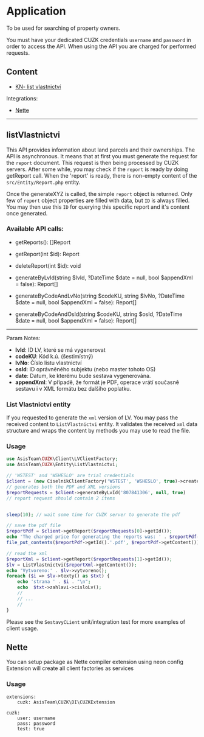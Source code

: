 # Application

To be used for searching of property owners.

You must have your dedicated CUZK credentials `username` and `password` in order to access the API.
When using the API you are charged for performed requests.

## Content

- [KN- list vlastnictví](#listVlastnictvi)

Integrations:
- [Nette](#Nette)

---

## listVlastnictvi

This API provides information about land parcels and their ownerships.
The API is asynchronous. It means that at first you must generate the request for the `report` document.
This request is then being processed by CUZK servers. After some while, you may check if the `report` is ready by doing getReport call.
When the 'report' is ready, there is non-empty content of the `src/Entity/Report.php` entity.

Once the generateXYZ is called, the simple `report` object is returned.
Only few of `report` object properties are filled with data, but `ID` is always filled.
You may then use this `ID` for querying this specific report and it's content once generated. 

### Available API calls:
- getReports(): []Report
- getReport(int $id): Report
- deleteReport(int $id): void


- generateByLvId(string $lvId, ?DateTime $date = null, bool $appendXml = false): Report[]
- generateByCodeAndLvNo(string $codeKU, string $lvNo, ?DateTime $date = null, bool $appendXml = false): Report[]
- generateByCodeAndOsId(string $codeKU, string $osId, ?DateTime $date = null, bool $appendXml = false): Report[]

___

Param Notes:
- __lvId__: ID LV, které se má vygenerovat
- __codeKU__: Kód k.ú. (šestimístný)
- __lvNo__: Číslo listu vlastnictví
- __osId__: ID oprávněného subjektu (nebo master tohoto OS)
- __date__: Datum, ke kterému bude sestava vygenerována.
- __appendXml__: V případě, že formát je PDF, operace vrátí současně sestavu i v XML formátu bez dalšího poplatku.

### List Vlastnictvi entity

If you requested to generate the `xml` version of LV. You may pass the received content to `ListVlastnictvi` entity.
It validates the received `xml` data structure and wraps the content by methods you may use to read the file.

### Usage

```php
use AsisTeam\CUZK\Client\LVClientFactory;
use AsisTeam\CUZK\Entity\ListVlastnictvi;

// 'WSTEST' and 'WSHESLO' are trial credentials
$client = (new CiselnikClientFactory('WSTEST', 'WSHESLO', true)->create();
// generates both the PDF and XML versions
$reportRequests = $client->generateByLvId('807841306', null, true)
// report request should contain 2 items


sleep(10); // wait some time for CUZK server to generate the pdf

// save the pdf file
$reportPdf = $client->getReport($reportRequests[0]->getId());
echo 'The charged price for generating the reports was: ' . $reportPdf->getPrice();
file_put_contents($reportPdf->getId().'.pdf', $reportPdf->getContent());

// read the xml
$reportXml = $client->getReport($reportRequests[1]->getId());
$lv = ListVlastnictvi($reportXml->getContent());
echo 'Vytvoreno:' . $lv->vytvoreno();
foreach ($i => $lv->texty() as $txt) {
    echo 'strana ' . $i . "\n";
    echo  $txt->zahlavi->cisloLv();
    //
    // ...
    //
}
```

Please see the `SestavyCLient` unit/integration test for more examples of client usage.

## Nette

You can setup package as Nette compiler extension using neon config
Extension will create all client factories as services

### Usage

```neon
extensions:
	cuzk: AsisTeam\CUZK\DI\CUZKExtension
	
cuzk:
	user: username
	pass: password
	test: true

```
